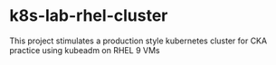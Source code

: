 # k8s-lab-rhel-cluster
This project stimulates a production style kubernetes cluster for CKA practice using kubeadm on RHEL 9 VMs
